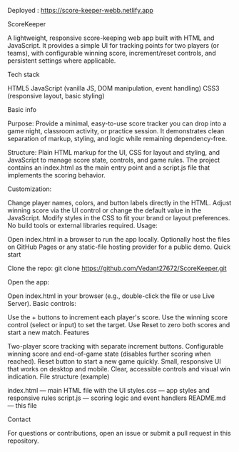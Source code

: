 Deployed : https://score-keeper-webb.netlify.app

ScoreKeeper

A lightweight, responsive score-keeping web app built with HTML and JavaScript. It provides a simple UI for tracking points for two players (or teams), with configurable winning score, increment/reset controls, and persistent settings where applicable.

Tech stack

HTML5 JavaScript (vanilla JS, DOM manipulation, event handling) CSS3 (responsive layout, basic styling)

Basic info

Purpose: Provide a minimal, easy-to-use score tracker you can drop into a game night, classroom activity, or practice session. It demonstrates clean separation of markup, styling, and logic while remaining dependency-free.

Structure: Plain HTML markup for the UI, CSS for layout and styling, and JavaScript to manage score state, controls, and game rules. The project contains an index.html as the main entry point and a script.js file that implements the scoring behavior.

Customization:

Change player names, colors, and button labels directly in the HTML.
Adjust winning score via the UI control or change the default value in the JavaScript.
Modify styles in the CSS to fit your brand or layout preferences.
No build tools or external libraries required.
Usage:

Open index.html in a browser to run the app locally.
Optionally host the files on GitHub Pages or any static-file hosting provider for a public demo.
Quick start

Clone the repo: git clone https://github.com/Vedant27672/ScoreKeeper.git

Open the app:

Open index.html in your browser (e.g., double-click the file or use Live Server).
Basic controls:

Use the + buttons to increment each player's score.
Use the winning score control (select or input) to set the target.
Use Reset to zero both scores and start a new match.
Features

Two-player score tracking with separate increment buttons.
Configurable winning score and end-of-game state (disables further scoring when reached).
Reset button to start a new game quickly.
Small, responsive UI that works on desktop and mobile.
Clear, accessible controls and visual win indication.
File structure (example)

index.html — main HTML file with the UI
styles.css — app styles and responsive rules
script.js — scoring logic and event handlers
README.md — this file

Contact

For questions or contributions, open an issue or submit a pull request in this repository.
